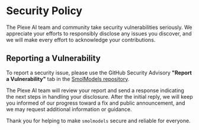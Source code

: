 # Security Policy

The Plexe AI team and community take security vulnerabilities seriously. We appreciate your efforts to responsibly disclose any issues you discover, and we will make every effort to acknowledge your contributions.

## Reporting a Vulnerability

To report a security issue, please use the GitHub Security Advisory **"Report a Vulnerability"** tab in the [SmolModels repository](https://github.com/plexe-ai/smolmodels).

The Plexe AI team will review your report and send a response indicating the next steps in handling your disclosure. After the initial reply, we will keep you informed of our progress toward a fix and public announcement, and we may request additional information or guidance.

Thank you for helping to make `smolmodels` secure and reliable for everyone.
